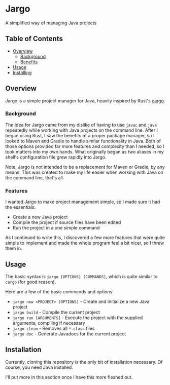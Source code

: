 # Jargo

A simplified way of managing Java projects

## Table of Contents

- [Overview](#overview)
  - [Background](#background)
  - [Benefits](#benefits)
- [Usage](#usage)
- [Installing](#installing)

## Overview

Jargo is a simple project manager for Java, heavily inspired by Rust's [cargo](https://github.com/rust-lang/cargo/).

### Background

The idea for Jargo came from my dislike of having to use `javac` and `java` repeatedly while working with Java projects on the command line.
After I began using Rust, I saw the benefits of a proper package manager, so I looked to Maven and Gradle to handle similar functionality in Java.
Both of those options provided far more features and complexity than I needed, so I took matters into my own hands.
What originally began as two aliases in my shell's configuration file grew rapidly into Jargo.

Note: Jargo is not intended to be a replacement for Maven or Gradle, by any means.
This was created to make my life easier when working with Java on the command line, that's all.

### Features

I wanted Jargo to make project management simple, so I made sure it had the essentials:

- Create a new Java project
- Compile the project if source files have been edited
- Run the project in a one simple command

As I continued to write this, I discovered a few more features that were quite simple to implement and made the whole program feel a bit nicer, so I threw them in.

## Usage

The basic syntax is `jargo [OPTIONS] [COMMANDS]`, which is quite similar to `cargo` (for good reason).

Here are a few of the basic commands and options:

- `jargo new <PROJECT> [OPTIONS]` - Create and initialize a new Java project
- `jargo build` - Compile the current project
- `jargo run [ARGUMENTS]` - Execute the project with the supplied arguments, compiling if necessary
- `jargo clean` - Removes all `*.class` files
- `jargo doc` - Generate Javadocs for the current project

## Installation

Currently, cloning this repository is the only bit of installation necessary.
Of course, you need Java installed.

I'll put more in this section once I have this more fleshed out.

